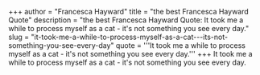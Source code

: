 +++
author = "Francesca Hayward"
title = "the best Francesca Hayward Quote"
description = "the best Francesca Hayward Quote: It took me a while to process myself as a cat - it's not something you see every day."
slug = "it-took-me-a-while-to-process-myself-as-a-cat---its-not-something-you-see-every-day"
quote = '''It took me a while to process myself as a cat - it's not something you see every day.'''
+++
It took me a while to process myself as a cat - it's not something you see every day.
